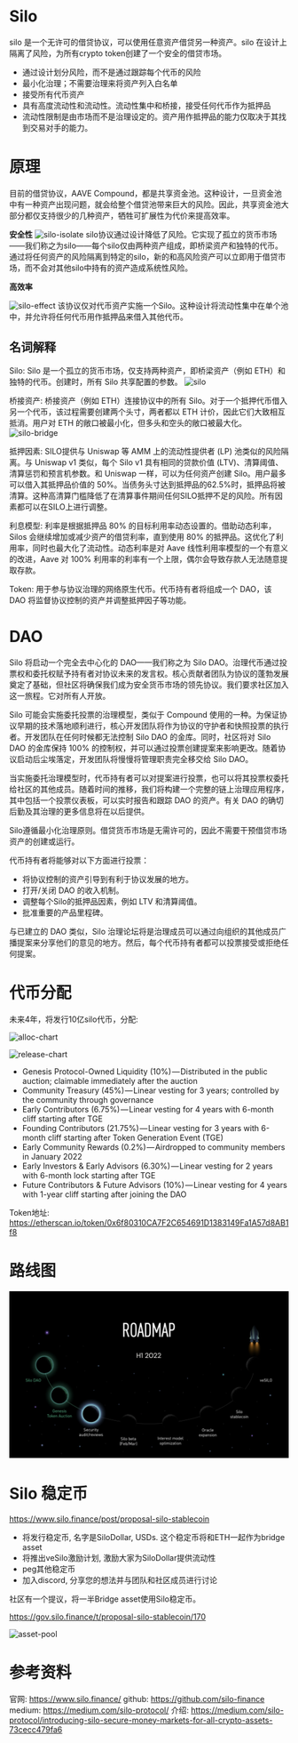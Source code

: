 # Silo

silo 是一个无许可的借贷协议，可以使用任意资产借贷另一种资产。silo 在设计上隔离了风险，为所有crypto token创建了一个安全的借贷市场。

- 通过设计划分风险，而不是通过跟踪每个代币的风险
- 最小化治理；不需要治理来将资产列入白名单
- 接受所有代币资产
- 具有高度流动性和流动性。流动性集中和桥接，接受任何代币作为抵押品
- 流动性限制是由市场而不是治理设定的。资产用作抵押品的能力仅取决于其找到交易对手的能力。

# 原理
目前的借贷协议，AAVE Compound，都是共享资金池。这种设计，一旦资金池中有一种资产出现问题，就会给整个借贷池带来巨大的风险。因此，共享资金池大部分都仅支持很少的几种资产，牺牲可扩展性为代价来提高效率。

**安全性**
![silo-isolate](https://miro.medium.com/max/1400/1*7MFa-SS0P-90hK0_MusqLQ.png)
silo协议通过设计降低了风险。它实现了孤立的货币市场——我们称之为silo——每个silo仅由两种资产组成，即桥梁资产和独特的代币。通过将任何资产的风险隔离到特定的silo，新的和高风险资产可以立即用于借贷市场，而不会对其他silo中持有的资产造成系统性风险。

**高效率**

![silo-effect](https://miro.medium.com/max/1400/1*0MTmbsVtswOkyeJXtRaDeQ.png)
该协议仅对代币资产实施一个Silo。这种设计将流动性集中在单个池中，并允许将任何代币用作抵押品来借入其他代币。

## 名词解释
Silo: Silo 是一个孤立的货币市场，仅支持两种资产，即桥梁资产（例如 ETH）和独特的代币。创建时，所有 Silo 共享配置的参数。
![silo](https://miro.medium.com/max/1400/1*yq6Zek7_TI1wQA0l7MPttg.png)

桥接资产: 桥接资产（例如 ETH）连接协议中的所有 Silo。对于一个抵押代币借入另一个代币，该过程需要创建两个头寸，两者都以 ETH 计价，因此它们大致相互抵消。用户对 ETH 的敞口被最小化，但多头和空头的敞口被最大化。
![silo-bridge](https://miro.medium.com/max/1400/1*uuB5UGPlFhzWo4pE1tZlGQ.png)

抵押因素: SILO提供与 Uniswap 等 AMM 上的流动性提供者 (LP) 池类似的风险隔离。与 Uniswap v1 类似，每个 Silo v1 具有相同的贷款价值 (LTV)、清算阈值、清算惩罚和预言机参数。和 Uniswap 一样，可以为任何资产创建 Silo。用户最多可以借入其抵押品价值的 50%。当债务头寸达到抵押品的62.5%时，抵押品将被清算。这种高清算门槛降低了在清算事件期间任何SILO抵押不足的风险。所有因素都可以在SILO上进行调整。

利息模型: 利率是根据抵押品 80% 的目标利用率动态设置的。借助动态利率，Silos 会继续增加或减少资产的借贷利率，直到使用 80% 的抵押品。这优化了利用率，同时也最大化了流动性。动态利率是对 Aave 线性利用率模型的一个有意义的改进，Aave 对 100% 利用率的利率有一个上限，偶尔会导致存款人无法随意提取存款。

Token: 用于参与协议治理的网络原生代币。代币持有者将组成一个 DAO，该 DAO 将监督协议控制的资产并调整抵押因子等功能。

# DAO
Silo 将启动一个完全去中心化的 DAO——我们称之为 Silo DAO。治理代币通过投票权和委托权赋予持有者对协议未来的发言权。核心贡献者团队为协议的蓬勃发展奠定了基础，但社区将确保我们成为安全货币市场的领先协议。我们要求社区加入这一旅程。它对所有人开放。

Silo 可能会实施委托投票的治理模型，类似于 Compound 使用的一种。为保证协议早期的技术落地顺利进行，核心开发团队将作为协议的守护者和快照投票的执行者。开发团队在任何时候都无法控制 Silo DAO 的金库。同时，社区将对 Silo DAO 的金库保持 100% 的控制权，并可以通过投票创建提案来影响更改。随着协议启动后尘埃落定，开发团队将慢慢将管理职责完全移交给 Silo DAO。

当实施委托治理模型时，代币持有者可以对提案进行投票，也可以将其投票权委托给社区的其他成员。随着时间的推移，我们将构建一个完整的链上治理应用程序，其中包括一个投票仪表板，可以实时报告和跟踪 DAO 的资产。有关 DAO 的确切后勤及其治理的更多信息将在以后提供。

Silo遵循最小化治理原则。借贷货币市场是无需许可的，因此不需要干预借贷市场资产的创建或运行。

代币持有者将能够对以下方面进行投票：
- 将协议控制的资产引导到有利于协议发展的地方。
- 打开/关闭 DAO 的收入机制。
- 调整每个Silo的抵押品因素，例如 LTV 和清算阈值。
- 批准重要的产品里程碑。

与已建立的 DAO 类似，Silo 治理论坛将是治理成员可以通过向组织的其他成员广播提案来分享他们的意见的地方。然后，每个代币持有者都可以投票接受或拒绝任何提案。

# 代币分配

未来4年，将发行10亿silo代币，分配:

![alloc-chart](https://776318507-files.gitbook.io/~/files/v0/b/gitbook-x-prod.appspot.com/o/spaces%2FUGrWaE3fhxC8AsolAgPJ%2Fuploads%2F1xGU2TPh3mZrwA9rb1Ta%2FMed-2-TokenAllV3%20(2).png?alt=media&token=7ef7d709-a5cb-4f33-86e3-85dd2f3a6987)

![release-chart](https://776318507-files.gitbook.io/~/files/v0/b/gitbook-x-prod.appspot.com/o/spaces%2FUGrWaE3fhxC8AsolAgPJ%2Fuploads%2FLwxykeDa0AyozhVjfGWW%2FMed-2-ScheduleV2%20(1).png?alt=media&token=330b525c-d44c-468c-8b47-ee42caa3bcb6)

- Genesis Protocol-Owned Liquidity (10%) — Distributed in the public auction; claimable immediately after the auction
- Community Treasury (45%) — Linear vesting for 3 years; controlled by the community through governance
- Early Contributors (6.75%) — Linear vesting for 4 years with 6-month cliff starting after TGE
- Founding Contributors (21.75%) — Linear vesting for 3 years with 6-month cliff starting after Token Generation Event (TGE)
- Early Community Rewards (0.2%) — Airdropped to community members in January 2022
- Early Investors & Early Advisors (6.30%) — Linear vesting for 2 years with 6-month lock starting after TGE
- Future Contributors & Future Advisors (10%) — Linear vesting for 4 years with 1-year cliff starting after joining the DAO

Token地址: https://etherscan.io/token/0x6f80310CA7F2C654691D1383149Fa1A57d8AB1f8


# 路线图

![silo-roadmap](./images/silo-roadmap.png)

# Silo 稳定币

https://www.silo.finance/post/proposal-silo-stablecoin

- 将发行稳定币, 名字是SiloDollar, USDs. 这个稳定币将和ETH一起作为bridge asset
- 将推出veSilo激励计划, 激励大家为SiloDollar提供流动性
- peg其他稳定币
- 加入discord, 分享您的想法并与团队和社区成员进行讨论

社区有一个提议，将一半Bridge asset使用Silo稳定币。

https://gov.silo.finance/t/proposal-silo-stablecoin/170

![asset-pool](https://aws1.discourse-cdn.com/standard11/uploads/silo/original/1X/79bb8da44f63b69eb19cdc869913670725974232.png)

# 参考资料

官网: https://www.silo.finance/
github: https://github.com/silo-finance
medium: https://medium.com/silo-protocol/
介绍: https://medium.com/silo-protocol/introducing-silo-secure-money-markets-for-all-crypto-assets-73cecc479fa6
